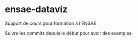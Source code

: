 # ensae-dataviz
Support de cours pour formation à l'ENSAE


Suivre les commits depuis le début pour avoir des exemples.
